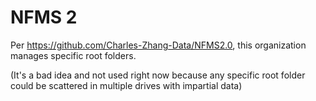 # NFMS 2

Per https://github.com/Charles-Zhang-Data/NFMS2.0, this organization manages specific root folders.

(It's a bad idea and not used right now because any specific root folder could be scattered in multiple drives with impartial data)
